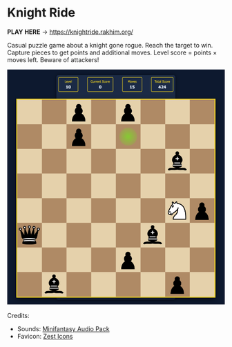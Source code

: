 # Knight Ride

**PLAY HERE** → https://knightride.rakhim.org/

Casual puzzle game about a knight gone rogue. Reach the target to win. Capture pieces to get points and additional moves. Level score = points × moves left. Beware of attackers!

![](screenshot.png)

Credits:

- Sounds: [Minifantasy Audio Pack](https://leohpaz.itch.io/minifantasy-dungeon-sfx-pack)
- Favicon: [Zest Icons](https://zesticons.com/)